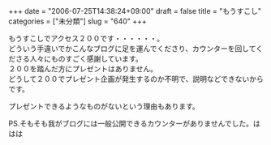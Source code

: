 +++
date = "2006-07-25T14:38:24+09:00"
draft = false
title = "もうすこし"
categories = ["未分類"]
slug = "640"
+++

<p>もうすこしでアクセス２００です・・・・・・。<br />どういう手違いでかこんなブログに足を運んでくださり、カウンターを回してくださる人々にものすごく感謝しています。<br />２００を踏んだ方にプレゼントはありません。<br />どうして２００でプレゼント企画が発生するのか不明で、説明などできないからです。</p>

<p>プレゼントできるようなものがないという理由もあります。</p>

<p>PS.そもそも我がブログには一般公開できるカウンターがありませんでした。ははは</p>

<p></p>

<p></p>

